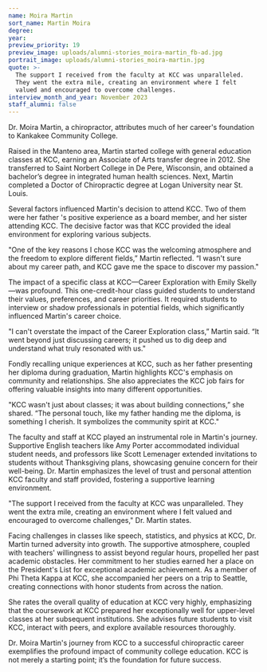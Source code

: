 ```yaml
---
name: Moira Martin
sort_name: Martin Moira
degree:
year:
preview_priority: 19
preview_image: uploads/alumni-stories_moira-martin_fb-ad.jpg
portrait_image: uploads/alumni-stories_moira-martin.jpg
quote: >-
  The support I received from the faculty at KCC was unparalleled.
  They went the extra mile, creating an environment where I felt
  valued and encouraged to overcome challenges.
interview_month_and_year: November 2023
staff_alumni: false
---
```


Dr. Moira Martin, a chiropractor, attributes much of her career's foundation to Kankakee Community College.

Raised in the Manteno area, Martin started college with general education classes at KCC, earning an Associate of Arts transfer degree in 2012. She transferred to Saint Norbert College in De Pere, Wisconsin, and obtained a bachelor’s degree in integrated human health sciences. Next, Martin completed a Doctor of Chiropractic degree at Logan University near St. Louis.

Several factors influenced Martin's decision to attend KCC. Two of them were her father 's positive experience as a board member, and her sister attending KCC. The decisive factor was that KCC provided the ideal environment for exploring various subjects.

"One of the key reasons I chose KCC was the welcoming atmosphere and the freedom to explore different fields,” Martin reflected. “I wasn't sure about my career path, and KCC gave me the space to discover my passion."

The impact of a specific class at KCC—Career Exploration with Emily Skelly—was profound. This one-credit-hour class guided students to understand their values, preferences, and career priorities. It required students to interview or shadow professionals in potential fields, which significantly influenced Martin's career choice.

"I can't overstate the impact of the Career Exploration class,” Martin said. “It went beyond just discussing careers; it pushed us to dig deep and understand what truly resonated with us."

Fondly recalling unique experiences at KCC, such as her father presenting her diploma during graduation, Martin highlights KCC's emphasis on community and relationships. She also appreciates the KCC job fairs for offering valuable insights into many different opportunities.

"KCC wasn't just about classes; it was about building connections,” she shared. “The personal touch, like my father handing me the diploma, is something I cherish. It symbolizes the community spirit at KCC."

The faculty and staff at KCC played an instrumental role in Martin's journey. Supportive English teachers like Amy Porter accommodated individual student needs, and professors like Scott Lemenager extended invitations to students without Thanksgiving plans, showcasing genuine concern for their well-being. Dr. Martin emphasizes the level of trust and personal attention KCC faculty and staff provided, fostering a supportive learning environment.

"The support I received from the faculty at KCC was unparalleled. They went the extra mile, creating an environment where I felt valued and encouraged to overcome challenges," Dr. Martin states.

Facing challenges in classes like speech, statistics, and physics at KCC, Dr. Martin turned
adversity into growth. The supportive atmosphere, coupled with teachers' willingness to assist beyond regular hours, propelled her past academic obstacles. Her commitment to her studies earned her a place on the President's List for exceptional academic achievement. As a member of Phi Theta Kappa at KCC, she accompanied her peers on a trip to Seattle, creating connections with honor students from across the nation.

She rates the overall quality of education at KCC very highly, emphasizing that the
coursework at KCC prepared her exceptionally well for upper-level classes at her subsequent institutions. She advises future students to visit KCC, interact with peers, and explore available resources thoroughly.

Dr. Moira Martin's journey from KCC to a successful chiropractic career exemplifies the profound impact of community college education. KCC is not merely a starting point; it’s the foundation for future success.

